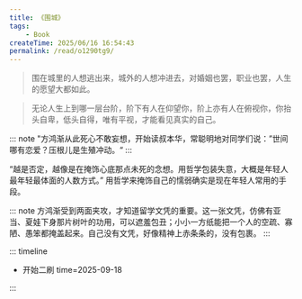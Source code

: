 ```yaml
---
title: 《围城》
tags:
    - Book
createTime: 2025/06/16 16:54:43
permalink: /read/o1290tg9/
---
```

> 围在城里的人想逃出来，城外的人想冲进去，对婚姻也罢，职业也罢，人生的愿望大都如此。  

> 无论人生上到哪一层台阶，阶下有人在仰望你，阶上亦有人在俯视你，你抬头自卑，低头自得，唯有平视，才能看见真实的自己。


::: note "方鸿渐从此死心不敢妄想，开始读叔本华，常聪明地对同学们说：”世间哪有恋爱？压根儿是生殖冲动。“
:::

“越是否定，越像是在掩饰心底那点未死的念想。用哲学包装失意，大概是年轻人最年轻最体面的人数方式。”
用哲学来掩饰自己的懦弱确实是现在年轻人常用的手段。  

::: note 方鸿渐受到两面夹攻，才知道留学文凭的重要。这一张文凭，仿佛有亚当、夏娃下身那片树叶的功用，可以遮羞包丑；小小一方纸能把一个人的空疏、寡陋、愚笨都掩盖起来。自己没有文凭，好像精神上赤条条的，没有包裹。
:::



::: timeline
- 开始二刷
    time=2025-09-18

:::